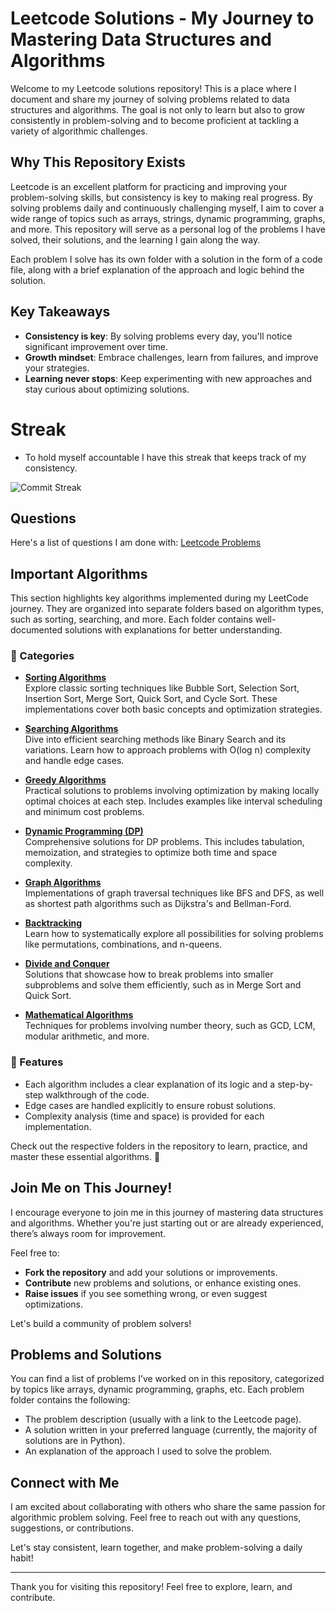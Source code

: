 # Leetcode Solutions - My Journey to Mastering Data Structures and Algorithms

Welcome to my Leetcode solutions repository! This is a place where I document and share my journey of solving problems related to data structures and algorithms. The goal is not only to learn but also to grow consistently in problem-solving and to become proficient at tackling a variety of algorithmic challenges.

## Why This Repository Exists

Leetcode is an excellent platform for practicing and improving your problem-solving skills, but consistency is key to making real progress. By solving problems daily and continuously challenging myself, I aim to cover a wide range of topics such as arrays, strings, dynamic programming, graphs, and more. This repository will serve as a personal log of the problems I have solved, their solutions, and the learning I gain along the way.

Each problem I solve has its own folder with a solution in the form of a code file, along with a brief explanation of the approach and logic behind the solution.

## Key Takeaways
- **Consistency is key**: By solving problems every day, you'll notice significant improvement over time.
- **Growth mindset**: Embrace challenges, learn from failures, and improve your strategies.
- **Learning never stops**: Keep experimenting with new approaches and stay curious about optimizing solutions.


# Streak
- To hold myself accountable I have this streak that keeps track of my consistency.

![Commit Streak](https://img.shields.io/badge/Commit%20Streak-53-brightgreen?style=for-the-badge&labelColor=333333&color=00C851&label=Streak)




## Questions

Here's a list of questions I am done with: [Leetcode Problems](./table.md)

## Important Algorithms

This section highlights key algorithms implemented during my LeetCode journey. They are organized into separate folders based on algorithm types, such as sorting, searching, and more. Each folder contains well-documented solutions with explanations for better understanding.

### 📂 Categories

- **[Sorting Algorithms](./Sorting/)**  
  Explore classic sorting techniques like Bubble Sort, Selection Sort, Insertion Sort, Merge Sort, Quick Sort, and Cycle Sort. These implementations cover both basic concepts and optimization strategies.

- **[Searching Algorithms](./Searching/)**  
  Dive into efficient searching methods like Binary Search and its variations. Learn how to approach problems with O(log n) complexity and handle edge cases.

- **[Greedy Algorithms](./Greedy/)**  
  Practical solutions to problems involving optimization by making locally optimal choices at each step. Includes examples like interval scheduling and minimum cost problems.

- **[Dynamic Programming (DP)](./Dynamic_Programming/)**  
  Comprehensive solutions for DP problems. This includes tabulation, memoization, and strategies to optimize both time and space complexity.

- **[Graph Algorithms](./Graph/)**  
  Implementations of graph traversal techniques like BFS and DFS, as well as shortest path algorithms such as Dijkstra's and Bellman-Ford.

- **[Backtracking](./Backtracking/)**  
  Learn how to systematically explore all possibilities for solving problems like permutations, combinations, and n-queens.

- **[Divide and Conquer](./Divide_and_Conquer/)**  
  Solutions that showcase how to break problems into smaller subproblems and solve them efficiently, such as in Merge Sort and Quick Sort.

- **[Mathematical Algorithms](./Mathematics/)**  
  Techniques for problems involving number theory, such as GCD, LCM, modular arithmetic, and more.

### 📜 Features

- Each algorithm includes a clear explanation of its logic and a step-by-step walkthrough of the code.
- Edge cases are handled explicitly to ensure robust solutions.
- Complexity analysis (time and space) is provided for each implementation.

Check out the respective folders in the repository to learn, practice, and master these essential algorithms. 🚀


## Join Me on This Journey!

I encourage everyone to join me in this journey of mastering data structures and algorithms. Whether you're just starting out or are already experienced, there’s always room for improvement. 

Feel free to:
- **Fork the repository** and add your solutions or improvements.
- **Contribute** new problems and solutions, or enhance existing ones.
- **Raise issues** if you see something wrong, or even suggest optimizations.

Let's build a community of problem solvers!

## Problems and Solutions

You can find a list of problems I’ve worked on in this repository, categorized by topics like arrays, dynamic programming, graphs, etc. Each problem folder contains the following:
- The problem description (usually with a link to the Leetcode page).
- A solution written in your preferred language (currently, the majority of solutions are in Python).
- An explanation of the approach I used to solve the problem.

## Connect with Me

I am excited about collaborating with others who share the same passion for algorithmic problem solving. Feel free to reach out with any questions, suggestions, or contributions.

Let's stay consistent, learn together, and make problem-solving a daily habit!

---

Thank you for visiting this repository! Feel free to explore, learn, and contribute.
